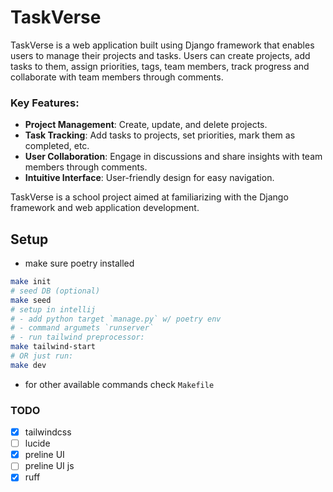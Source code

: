 # TaskVerse

TaskVerse is a web application built using Django framework that enables users to manage their projects
and tasks. Users can create projects, add tasks to them, assign priorities, tags, team members, track progress and
collaborate with team members through comments.

### Key Features:

- **Project Management**: Create, update, and delete projects.
- **Task Tracking**: Add tasks to projects, set priorities, mark them as completed, etc.
- **User Collaboration**: Engage in discussions and share insights with team members through comments.
- **Intuitive Interface**: User-friendly design for easy navigation.

TaskVerse is a school project aimed at familiarizing with the Django framework and web application development.

## Setup

- make sure poetry installed

```bash
make init
# seed DB (optional)
make seed
# setup in intellij
# - add python target `manage.py` w/ poetry env
# - command argumets `runserver`
# - run tailwind preprocessor:
make tailwind-start
# OR just run:
make dev
```

- for other available commands check `Makefile`

### TODO

- [x] tailwindcss
- [ ] lucide
- [x] preline UI
- [ ] preline UI js
- [x] ruff